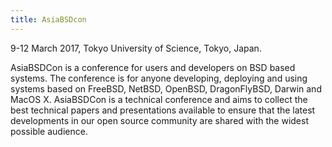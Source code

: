 ```yaml
---
title: AsiaBSDcon
---
```

9-12 March 2017, Tokyo University of Science, Tokyo, Japan.

AsiaBSDCon is a conference for users and developers on BSD based systems. The conference is for anyone developing, deploying and using systems based on FreeBSD, NetBSD, OpenBSD, DragonFlyBSD, Darwin and MacOS X. AsiaBSDCon is a technical conference and aims to collect the best technical papers and presentations available to ensure that the latest developments in our open source community are shared with the widest possible audience.
